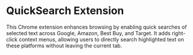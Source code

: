 # QuickSearch Extension

This Chrome extension enhances browsing by enabling quick searches of selected text across Google, Amazon, Best Buy, and Target. 
It adds right-click context menus, allowing users to directly search highlighted text on these platforms without leaving the current tab.


